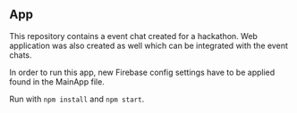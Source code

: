 

## App

This repository contains a event chat created for a hackathon. Web application was also created as well which can be integrated with the event chats.

In order to run this app, new Firebase config settings have to be applied found in the MainApp file. 

Run with  `npm install` and  `npm start`.


